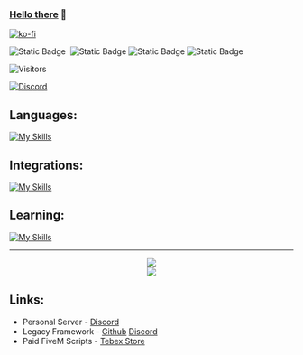 ### [Hello there](https://i.giphy.com/xTiIzJSKB4l7xTouE8.webp) 👋

[![ko-fi](https://ko-fi.com/img/githubbutton_sm.svg)](https://ko-fi.com/Y8Y1WM2E6)

![Static Badge](https://img.shields.io/badge/Spoken%20Languages-636363)&nbsp;&nbsp;![Static Badge](https://img.shields.io/badge/English-012169)&nbsp;![Static Badge](https://img.shields.io/badge/Français-ce1127)&nbsp;![Static Badge](https://img.shields.io/badge/Deutsch-ffce00) 

![Visitors](https://komarev.com/ghpvc/?username=Maximus7474&label=Visitors)

[![Discord](https://img.shields.io/discord/1230456494139506709?style=flat&logo=discord&logoColor=white&label=Discord&labelColor=5865F2&color=7289DA)](https://discord.gg/wCcsEcUhzf)

## Languages:
[![My Skills](https://skillicons.dev/icons?i=html,css,js,py,lua,sql&theme=dark)](https://skillicons.dev)
## Integrations:
[![My Skills](https://skillicons.dev/icons?i=discord,bots,discordjs&theme=dark)](https://skillicons.dev)
## Learning:
[![My Skills](https://skillicons.dev/icons?i=react,ts,cpp&theme=dark)](https://skillicons.dev)

<hr style="border-radius: 50px";>
<p align="center">
  <img
    src="https://github-readme-stats.vercel.app/api/top-langs/?username=Maximus7474&layout=compact&hide_border=true"
  /><br>
  <img
    src="github-readme-stats.vercel.app/api?username=Maximus7474&show_icons=true&theme=dark&show=reviews,prs_merged_percentage"
  />
</p>

## Links:
- Personal Server - [Discord](https://discord.gg/wCcsEcUhzf)
- Legacy Framework - [Github](https://www.github.com/Legacy-Framework) [Discord](https://discord.gg/y7Qeu9MHVK)
- Paid FiveM Scripts - [Tebex Store](https://maximus-scripts.tebex.io/category/2765572)
